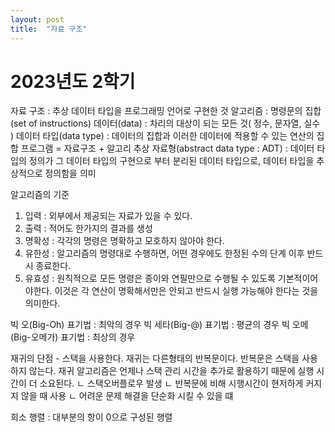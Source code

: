 ```yaml
---
layout: post
title:  "자료 구조"
---
```


# 2023년도 2학기

자료 구조 : 추상 데이터 타입을 프로그래밍 언어로 구현한 것
알고리즘 : 명령문의 집합(set of instructions)
데이터(data) : 차리의 대상이 되는 모든 것( 정수, 문자열, 실수 )
데이터 타입(data type) : 데이터의 집합과 이러한 데이터에 적용할 수 있는 연산의 집합
프로그램 = 자료구조 + 알고리
추상 자료형(abstract data type : ADT) : 데이터 타입의 정의가 그 데이터 타입의 구현으로 부터 분리된 데이터 타입으로, 데이터 타입을 추상적으로 정의함을 의미


알고리즘의 기준
1. 입력 : 외부에서 제공되는 자료가 있을 수 있다.
2. 출력 : 적어도 한가지의 결과를 생성
3. 명확성 : 각각의 명령은 명확하고 모호하지 않아야 한다.
4. 유한성 : 알고리즘의 명령대로 수행하면, 어떤 경우에도 한정된 수의 단계 이후 반드시 종료한다.
5. 유효성 : 원칙적으로 모든 명령은 종이와 연필만으로 수행될 수 있도록 기본적이어야한다. 이것은 각 연산이 명확해서만은 안되고 반드시 실행 가능해야 한다는 것을 의미한다.

빅 오(Big-Oh) 표기법 : 최악의 경우
빅 세타(Big-@) 표기법 : 평균의 경우
빅 오메(Big-오메가) 표기법 : 최상의 경우

재귀의 단점 - 스택을 사용한다.
재귀는 다른형태의 반복문이다.
반복문은 스택을 사용하지 않는다.
재귀 알고리즘은 언제나 스택 관리 시간을 추가로 활용하기 때문에 실행 시간이 더 소요된다.
  ㄴ 스택오버플로우 발생
  ㄴ 반복문에 비해 시행시간이 현저하게 커지지 않을 때 사용
  ㄴ 어려운 문제 해결을 단순화 시킬 수 있을 떄

희소 행렬 : 대부분의 항이 0으로 구성된 행렬

  
